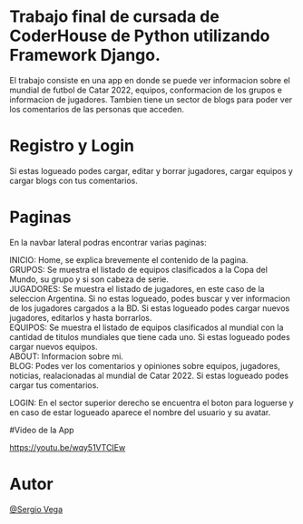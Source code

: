 # Trabajo final de cursada de CoderHouse de Python utilizando Framework Django.

El trabajo consiste en una app en donde se puede ver informacion sobre el mundial de futbol de Catar 2022, equipos, conformacion de los grupos e informacion de jugadores.
Tambien tiene un sector de blogs para poder ver los comentarios de las personas que acceden.

# Registro y Login

Si estas logueado podes cargar, editar y borrar jugadores, cargar equipos y cargar blogs con tus comentarios.

# Paginas

En la navbar lateral podras encontrar varias paginas:

INICIO: Home, se explica brevemente el contenido de la pagina. <br>
GRUPOS: Se muestra el listado de equipos clasificados a la Copa del Mundo, su grupo y si son cabeza de serie. <br>
JUGADORES: Se muestra el listado de jugadores, en este caso de la seleccion Argentina. Si no estas logueado, podes buscar y ver informacion de los jugadores cargados a la BD. Si estas logueado podes cargar nuevos jugadores, editarlos y hasta borrarlos.  <br>
EQUIPOS: Se muestra el listado de equipos clasificados al mundial con la cantidad de titulos mundiales que tiene cada uno. Si estas logueado podes cargar nuevos equipos. <br>
ABOUT: Informacion sobre mi. <br>
BLOG: Podes ver los comentarios y opiniones sobre equipos, jugadores, noticias, realacionadas al mundial de Catar 2022. Si estas logueado podes cargar tus comentarios. <br>

LOGIN: En el sector superior derecho se encuentra el boton para loguerse y en caso de estar logueado aparece el nombre del usuario y su avatar.

#Video de la App

https://youtu.be/wqy51VTCIEw

# Autor

<a href="https://www.linkedin.com/in/sergio-vega-45b27359/" rel="nofollow">@Sergio Vega
